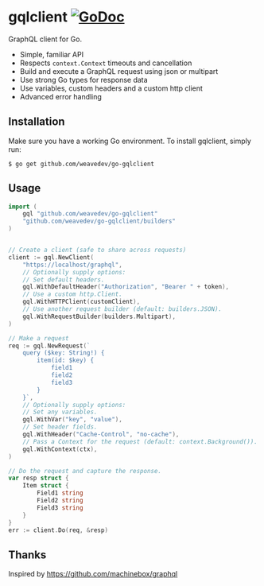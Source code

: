 # gqlclient [![GoDoc](https://godoc.org/github.com/weavedev/go-gqlclient?status.png)](http://godoc.org/github.com/weavedev/go-gqlclient)

GraphQL client for Go.

* Simple, familiar API
* Respects `context.Context` timeouts and cancellation
* Build and execute a GraphQL request using json or multipart
* Use strong Go types for response data
* Use variables, custom headers and a custom http client
* Advanced error handling

## Installation

Make sure you have a working Go environment. To install gqlclient, simply run:

```
$ go get github.com/weavedev/go-gqlclient
```

## Usage

```go
import (
	gql "github.com/weavedev/go-gqlclient"
	"github.com/weavedev/go-gqlclient/builders"
)


// Create a client (safe to share across requests)
client := gql.NewClient(
	"https://localhost/graphql",
	// Optionally supply options:
	// Set default headers.
	gql.WithDefaultHeader("Authorization", "Bearer " + token),
	// Use a custom http.Client.
	gql.WithHTTPClient(customClient),
	// Use another request builder (default: builders.JSON).
	gql.WithRequestBuilder(builders.Multipart),
)

// Make a request
req := gql.NewRequest(`
	query ($key: String!) {
		item(id: $key) {
			field1
			field2
			field3
		}
	}`,
	// Optionally supply options:
	// Set any variables.
	gql.WithVar("key", "value"),
	// Set header fields.
	gql.WithHeader("Cache-Control", "no-cache"),
	// Pass a Context for the request (default: context.Background()).
	gql.WithContext(ctx),
)

// Do the request and capture the response.
var resp struct {
	Item struct {
		Field1 string
		Field2 string
		Field3 string
	}
}
err := client.Do(req, &resp)
```

## Thanks

Inspired by https://github.com/machinebox/graphql
